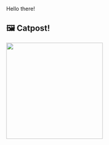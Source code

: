 Hello there!



## 🖼️ Catpost!

<sub>
    <img src="https://cdn2.thecatapi.com/images/MTk2MzcwNQ.jpg" height="256">
</sub>

